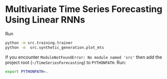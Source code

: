 # Multivariate Time Series Forecasting Using Linear RNNs

Run

```bash
python -m src.training.trainer
python -m  src.synthetic_generation.plot_mts
```

If you encounter `ModuleNotFoundError: No module named 'src'` then add the project root (`~/TimeSeriesForecasting`) to `PYTHONPATH`. Run:

```bash
export PYTHONPATH=.
```